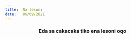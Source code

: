 ```yaml
---
title:  Na lesoni
date:   06/09/2021
---
```


### <center>Eda sa cakacaka tiko ena lesoni oqo</center>